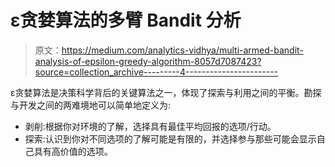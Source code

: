 # ε贪婪算法的多臂 Bandit 分析

> 原文：<https://medium.com/analytics-vidhya/multi-armed-bandit-analysis-of-epsilon-greedy-algorithm-8057d7087423?source=collection_archive---------4----------------------->

ε贪婪算法是决策科学背后的关键算法之一，体现了探索与利用之间的平衡。勘探与开发之间的两难境地可以简单地定义为:

*   剥削:根据你对环境的了解，选择具有最佳平均回报的选项/行动。
*   探索:认识到你对不同选项的了解可能是有限的，并选择参与那些可能会显示自己具有高价值的选项。